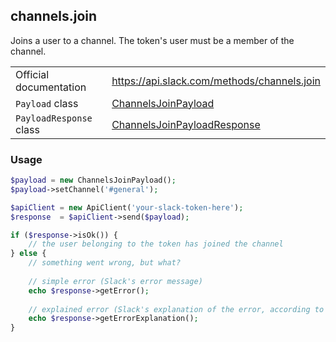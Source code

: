 ## channels.join

Joins a user to a channel. The token's user must be a member of the channel.

| | |
|-------------------------|-------------------------------------------------------------------------------------------------------------------------------------------|
| Official documentation  | https://api.slack.com/methods/channels.join                                                                                               |
| `Payload` class         | [ChannelsJoinPayload](https://github.com/cleentfaar/slack/blob/master/src/CL/Slack/Payload/ChannelsJoinPayload.php)                       |
| `PayloadResponse` class | [ChannelsJoinPayloadResponse](https://github.com/cleentfaar/slack/blob/master/src/CL/Slack/Payload/ChannelsJoinPayloadResponse.php)       |


### Usage

```php
$payload = new ChannelsJoinPayload();
$payload->setChannel('#general');

$apiClient = new ApiClient('your-slack-token-here');
$response  = $apiClient->send($payload);

if ($response->isOk()) {
    // the user belonging to the token has joined the channel
} else {
    // something went wrong, but what?
    
    // simple error (Slack's error message)
    echo $response->getError();
    
    // explained error (Slack's explanation of the error, according to the documentation)
    echo $response->getErrorExplanation();
}
```

